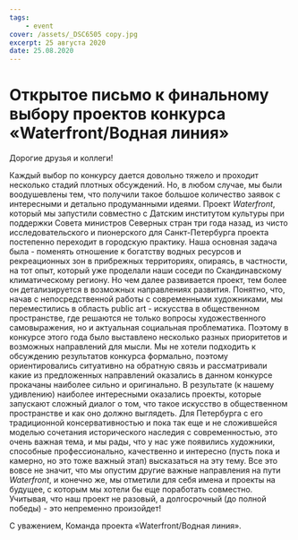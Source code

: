 ```yaml
---
tags:
    - event
cover: /assets/_DSC6505 copy.jpg
excerpt: 25 августа 2020
date: 25.08.2020
---
```


# Открытое письмо к финальному выбору проектов конкурса «Waterfront/Водная линия»

Дорогие друзья и коллеги! 

Каждый выбор по конкурсу дается довольно тяжело и проходит несколько стадий плотных обсуждений. Но, в любом случае, мы были воодушевлены 
тем, что получили такое большое количество заявок с интересными и детально продуманными идеями. Проект *Waterfront*, который мы запустили совместно с Датским 
институтом культуры при поддержки Совета министров Северных стран три года назад, из чисто исследовательского и пионерского для Санкт-Петербурга проекта постепенно 
переходит в городскую практику. Наша основная задача была - поменять отношение к богатству водных ресурсов и рекреационных зон в прибрежных территориях, опираясь, 
в частности, на тот опыт, который уже проделали наши соседи по Скандинавскому климатическому региону. Но чем далее развивается проект, тем более он детализируется
в возможных направлениях развития. Понятно, что, начав с непосредственной работы с современными художниками, мы переместились в область public art - искусства в 
общественном пространстве, где решаются не только вопросы художественного самовыражения, но и актуальная социальная проблематика. Поэтому в конкурсе этого года было
выставлено несколько разных приоритетов и возможных направлений для мысли. Мы не хотели подходить к обсуждению результатов конкурса формально, поэтому 
ориентировались ситуативно на обратную связь и рассматривали какие из предложенных направлений оказались в данном конкурсе прокачаны наиболее сильно и оригинально. 
В результате (к нашему удивлению) наиболее интересными оказались проекты, которые запускают сложный диалог о том, что такое искусство в общественном пространстве и 
как оно должно выглядеть. Для Петербурга с его традиционной консервативностью и пока так еще и не сложившейся моделью сочетания исторического наследия с 
современностью, это очень важная тема, и мы рады, что у нас уже появились художники, способные профессионально, качественно и интересно (пусть пока и камерно, но 
это тоже важный этап) высказаться на эту тему. Все это вовсе не значит, что мы опустим другие важные направления на пути *Waterfront*, и конечно же, мы отметили для 
себя имена и проекты на будущее, с которым мы хотели бы еще поработать совместно. Учитывая, что наш проект не разовый, а долгосрочный (до полной победы) - это 
непременно произойдет! 

С уважением,
Команда проекта «Waterfront/Водная линия».

